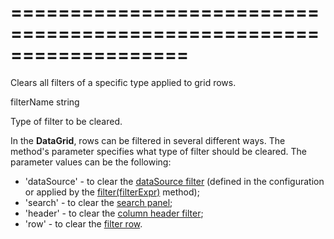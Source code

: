 <!--**
/*-------------------------------------------
    Auto-generated file. Do not modify.
-------------------------------------------

**-->
===================================================================
===================================================================

<!--shortDescription-->
Clears all filters of a specific type applied to grid rows.
<!--/shortDescription-->

<!--paramName1-->filterName<!--/paramName1-->
<!--paramType1-->string<!--/paramType1-->
<!--paramDescription1-->
Type of filter to be cleared.
<!--/paramDescription1-->

<!--fullDescription-->
In the **DataGrid**, rows can be filtered in several different ways. The method's parameter specifies what type of filter should be cleared. The parameter values can be the following:

* 'dataSource' - to clear the [dataSource filter](/Documentation/ApiReference/Data_Layer/DataSource/Configuration/#filter) (defined in the configuration or applied by the [filter(filterExpr)](/Documentation/ApiReference/UI_Widgets/dxDataGrid/Methods/#filterfilterExpr) method);
* 'search' - to clear the [search panel](/Documentation/ApiReference/UI_Widgets/dxDataGrid/Configuration/searchPanel/);
* 'header' - to clear the [column header filter](/Documentation/ApiReference/UI_Widgets/dxDataGrid/Configuration/headerFilter/);
* 'row' - to clear the [filter row](/Documentation/ApiReference/UI_Widgets/dxDataGrid/Configuration/filterRow/).
<!--/fullDescription-->